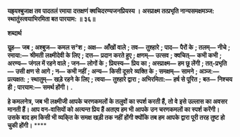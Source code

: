 **यह्र्यश्बुजाक्ष तव पादतलं रमाया** **दत्तक्षणं क्वचिदरण्यजनप्रियस्य ।** **अस्प्राक्ष्म तत्प्रभृति नान्यसमक्षमञ्ज:** **स्थातुंस्त्वयाभिरमिता बत पारयाम: ॥ ३६॥** 

**शब्दार्थ** 

**यॢह—** **जब** **; अश्बुज—** **कमल स²श** **; अक्ष—** **आँखों वाले** **; तव—** **तुश्हारे** **; पाद—** **पैरों के** **; तलम्—** **नीचे** **; रमाया:—** **श्रीमती** **लक्ष्मीदेवी के लिए** **; दत्त—** **प्रदान करते हुए** **; क्षणम्—** **उत्सव** **; क्वचित्—** **कभी कभी** **; अरण्य—** **जंगल में रहने वाले** **; जन—** **लोगों के** **; प्रियस्य—** **प्रिय का** **; अस्प्राक्ष्म—** **हम छू लेंगी** **; तत्-प्रभृति—** **उसी क्षण से आगे** **; न—** **कभी नहीं** **; अन्य—** **किसी दूसरे** **व्यक्ति के** **; समक्षम्—** **सामने** **; अञ्ज:—** **प्रत्यक्षत:** **; स्थातुम्—** **खड़े रहने के लिए** **; त्वया—** **तुश्हारे द्वारा** **; अभिरमिता:—** **हर्ष से पूरित** **;** **बत—** **निश्चय ही** **; पारयाम:—** **समर्थ होंगी।** **.** 

**हे कमलनेत्र, जब भी लक्ष्मीजी आपके चरणकमलों के तलुवों का स्पर्श करती हैं, तो वे** **इसे उल्लास का अवसर मानती हैं। आप वन-वासियों को अत्यन्त प्रिय हैं अतएव हम भी आपके** **उन चरणकमलों का स्पर्श करेंगी। उसके बाद हम किसी भी व्यकि्त के समक्ष खड़ी तक नहीं** **होंगी क्योंकि तब हम आपके द्वारा पूरी तरह तुष्ट हो चुकी होंगी।** **** 